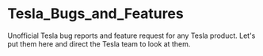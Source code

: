 # Tesla_Bugs_and_Features
Unofficial Tesla bug reports and feature request for any Tesla product. Let's put them here and direct the Tesla team to look at them.
